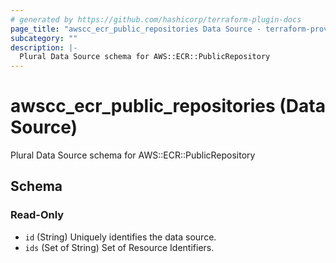 ```yaml
---
# generated by https://github.com/hashicorp/terraform-plugin-docs
page_title: "awscc_ecr_public_repositories Data Source - terraform-provider-awscc"
subcategory: ""
description: |-
  Plural Data Source schema for AWS::ECR::PublicRepository
---
```


# awscc_ecr_public_repositories (Data Source)

Plural Data Source schema for AWS::ECR::PublicRepository



<!-- schema generated by tfplugindocs -->
## Schema

### Read-Only

- `id` (String) Uniquely identifies the data source.
- `ids` (Set of String) Set of Resource Identifiers.
